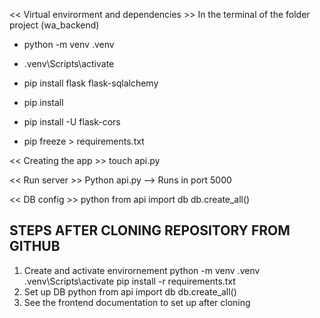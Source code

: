 

<< Virtual envirorment and dependencies >>
In the terminal of the folder project (wa_backend)

- python -m venv .venv
- .venv\Scripts\activate

- pip install flask flask-sqlalchemy
- pip install 
- pip install -U flask-cors
- pip freeze > requirements.txt

<< Creating the app >>
touch api.py

<< Run server >>
Python api.py --> Runs in port 5000

<< DB config >>
python 
from api import db
db.create_all()

## STEPS AFTER CLONING REPOSITORY FROM GITHUB 

1. Create and activate envirornement 
python -m venv .venv
.venv\Scripts\activate
pip install -r requirements.txt 
2. Set up DB 
python 
from api import db
db.create_all()
3. See the frontend documentation to set up after cloning 


